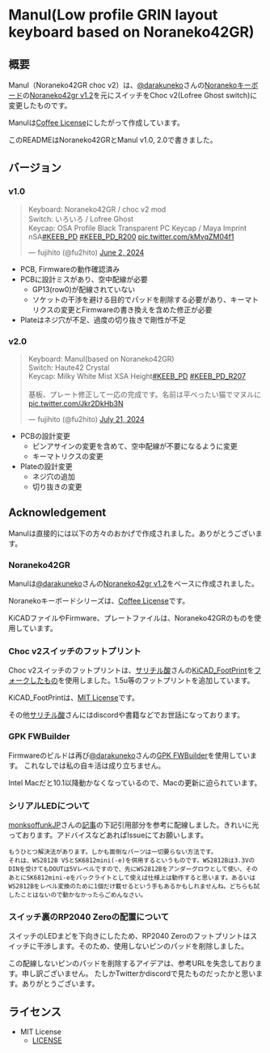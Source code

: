 # Manul(Low profile GRIN layout keyboard based on Noraneko42GR)

## 概要

Manul（Noraneko42GR choc v2）は、[@darakuneko](https://github.com/darakuneko)さんの[Noranekoキーボード](https://github.com/darakuneko/Noraneko)の[Noraneko42gr v1.2](noraneko42gr/v1.2)を元にスイッチをChoc v2(Lofree Ghost switch)に変更したものです。

Manulは[Coffee License](LICENCE_JA.original)にしたがって作成しています。

このREADMEはNoraneko42GRとManul v1.0, 2.0で書きました。

## バージョン

### v1.0

<blockquote class="twitter-tweet"><p lang="ja" dir="ltr">Keyboard: Noraneko42GR / choc v2 mod<br>Switch: いろいろ / Lofree Ghost<br>Keycap: OSA Profile Black Transparent PC Keycap / Maya Imprint nSA<a href="https://twitter.com/hashtag/KEEB_PD?src=hash&amp;ref_src=twsrc%5Etfw">#KEEB_PD</a> <a href="https://twitter.com/hashtag/KEEB_PD_R200?src=hash&amp;ref_src=twsrc%5Etfw">#KEEB_PD_R200</a> <a href="https://t.co/kMvqZM04f1">pic.twitter.com/kMvqZM04f1</a></p>&mdash; fujihito (@fu2hito) <a href="https://twitter.com/fu2hito/status/1797206774899945583?ref_src=twsrc%5Etfw">June 2, 2024</a></blockquote> 

* PCB, Firmwareの動作確認済み
* PCBに設計ミスがあり、空中配線が必要
  * GP13(row0)が配線されていない
  * ソケットの干渉を避ける目的でパッドを削除する必要があり、キーマトリクスの変更とFirmwareの書き換えを含めた修正が必要
* Plateはネジ穴が不足、過度の切り抜きで剛性が不足

### v2.0

<blockquote class="twitter-tweet"><p lang="ja" dir="ltr">Keyboard: Manul(based on Noraneko42GR)<br>Switch: Haute42 Crystal<br>Keycap: Milky White Mist XSA Height<a href="https://twitter.com/hashtag/KEEB_PD?src=hash&amp;ref_src=twsrc%5Etfw">#KEEB_PD</a> <a href="https://twitter.com/hashtag/KEEB_PD_R207?src=hash&amp;ref_src=twsrc%5Etfw">#KEEB_PD_R207</a><br><br>基板、プレート修正して一応の完成です。名前は平べったい猫でマヌルに <a href="https://t.co/Jkr2DkHb3N">pic.twitter.com/Jkr2DkHb3N</a></p>&mdash; fujihito (@fu2hito) <a href="https://twitter.com/fu2hito/status/1814964786993754403?ref_src=twsrc%5Etfw">July 21, 2024</a></blockquote>

* PCBの設計変更
  * ピンアサインの変更を含めて、空中配線が不要になるように変更
  * キーマトリクスの変更
* Plateの設計変更
  * ネジ穴の追加
  * 切り抜きの変更

## Acknowledgement

Manulは直接的には以下の方々のおかげで作成されました。ありがとうございます。

### Noraneko42GR

Manulは[@darakuneko](https://github.com/darakuneko)さんの[Noraneko42gr v1.2](https://github.com/darakuneko/Noraneko/tree/main/noraneko42gr/v1.2)をベースに作成されました。

Noranekoキーボードシリーズは、[Coffee License](https://github.com/darakuneko/Noraneko/blob/main/LICENSE_JA)です。

KiCADファイルやFirmware、プレートファイルは、Noraneko42GRのものを使用しています。

### Choc v2スイッチのフットプリント

Choc v2スイッチのフットプリントは、[サリチル酸](https://github.com/Salicylic-acid3)さんの[KiCAD_FootPrint](https://github.com/Salicylic-acid3/KiCAD_FootPrint)を[フォークしたもの](https://github.com/fu2hito/KiCAD_FootPrint)を使用しました。1.5u等のフットプリントを追加しています。

KiCAD_FootPrintは、[MIT License](https://github.com/Salicylic-acid3/KiCAD_FootPrint/blob/master/Licence.txt)です。

その他[サリチル酸](https://x.com/Salicylic_acid3)さんにはdiscordや書籍などでお世話になっております。

### GPK FWBuilder

Firmwareのビルドは再び[@darakuneko](https://github.com/darakuneko)さんの[GPK FWBuilder](https://github.com/darakuneko/gpk_fwbuilder)を使用しています。
これなしでは私の自キ活は成り立ちません。

Intel Macだと10.1以降動かなくなっているので、Macの更新に迫られています。

### シリアルLEDについて

[monksoffunkJP](https://x.com/monksoffunkJP)さんの[記事](https://25keys.com/2022/05/28/rp2040_sk6812mini/)の下記引用部分を参考に配線しました。きれいに光っております。アドバイスなどあればIssueにてお願いします。

```
もうひとつ解決法があります。しかも面倒なパーツは一切要らない方法です。
それは、WS2812B V5とSK6812mini(-e)を併用するというものです。WS2812Bは3.3VのDINを受けてもDOUTは5Vレベルですので、先にWS2812Bをアンダーグロウとして使い、そのあとにSK6812mini-eをバックライトとして使えば仕様上は動作すると思います。あるいはWS2812Bをレベル変換のために1個だけ載せるという手もあるかもしれませんね。どちらも試したことはないので動かなかったらごめんなさい。
```

### スイッチ裏のRP2040 Zeroの配置について

スイッチのLEDまどを下向きにしたため、RP2040 Zeroのフットプリントはスイッチに干渉します。そのため、使用しないピンのパッドを削除しました。

この配線しないピンのパッドを削除するアイデアは、参考URLを失念しております。申し訳ございません。
たしかTwitterかdiscordで見たものだったかと思います。ありがとうございます。

## ライセンス

* MIT License
  * [LICENSE](./LICENSE)
